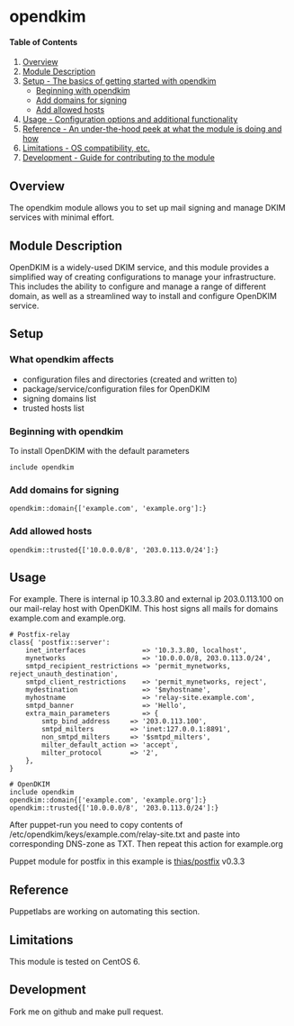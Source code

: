 # opendkim

#### Table of Contents

1. [Overview](#overview)
2. [Module Description](#module-description)
3. [Setup - The basics of getting started with opendkim](#setup)
    * [Beginning with opendkim](#beginning-with-opendkim)
    * [Add domains for signing](#add-domains-for-signing)
    * [Add allowed hosts](#add-allowed-hosts)
4. [Usage - Configuration options and additional functionality](#usage)
5. [Reference - An under-the-hood peek at what the module is doing and how](#reference)
5. [Limitations - OS compatibility, etc.](#limitations)
6. [Development - Guide for contributing to the module](#development)

## Overview

The opendkim module allows you to set up mail signing and manage DKIM services with minimal effort.

## Module Description

OpenDKIM is a widely-used DKIM service, and this module provides a simplified way of creating configurations to manage your infrastructure.
This includes the ability to configure and manage a range of different domain, as well as a streamlined way to install and configure OpenDKIM service.

## Setup

### What opendkim affects

* configuration files and directories (created and written to) 
* package/service/configuration files for OpenDKIM
* signing domains list
* trusted hosts list

### Beginning with opendkim

To install OpenDKIM with the default parameters

    include opendkim

### Add domains for signing

    opendkim::domain{['example.com', 'example.org']:}


### Add allowed hosts

    opendkim::trusted{['10.0.0.0/8', '203.0.113.0/24']:}

## Usage

For example.
There is internal ip 10.3.3.80 and external ip 203.0.113.100 on our mail-relay host with OpenDKIM.
This host signs all mails for domains example.com and example.org.

    # Postfix-relay
    class{ 'postfix::server':
        inet_interfaces              => '10.3.3.80, localhost',
        mynetworks                   => '10.0.0.0/8, 203.0.113.0/24',
        smtpd_recipient_restrictions => 'permit_mynetworks, reject_unauth_destination',
        smtpd_client_restrictions    => 'permit_mynetworks, reject',
        mydestination                => '$myhostname',
        myhostname                   => 'relay-site.example.com',
        smtpd_banner                 => 'Hello',
        extra_main_parameters        => {
            smtp_bind_address     => '203.0.113.100',
            smtpd_milters         => 'inet:127.0.0.1:8891',
            non_smtpd_milters     => '$smtpd_milters',
            milter_default_action => 'accept',
            milter_protocol       => '2',
        },
    }

    # OpenDKIM
    include opendkim
    opendkim::domain{['example.com', 'example.org']:}
    opendkim::trusted{['10.0.0.0/8', '203.0.113.0/24']:}

After puppet-run you need to copy contents of  /etc/opendkim/keys/example.com/relay-site.txt and paste into corresponding DNS-zone as TXT.
Then repeat this action for example.org

Puppet module for postfix in this example is [thias/postfix](https://forge.puppetlabs.com/thias/postfix) v0.3.3
## Reference

Puppetlabs are working on automating this section.

## Limitations

This module is tested on CentOS 6.

## Development

Fork me on github and make pull request.

